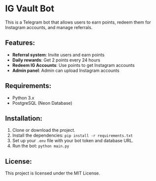 # IG Vault Bot

This is a Telegram bot that allows users to earn points, redeem them for Instagram accounts, and manage referrals.

## Features:

- **Referral system**: Invite users and earn points
- **Daily rewards**: Get 2 points every 24 hours
- **Redeem IG Accounts**: Use points to get Instagram accounts
- **Admin panel**: Admin can upload Instagram accounts

## Requirements:

- Python 3.x
- PostgreSQL (Neon Database)

## Installation:

1. Clone or download the project.
2. Install the dependencies: `pip install -r requirements.txt`
3. Set up your `.env` file with your bot token and database URL.
4. Run the bot: `python main.py`

## License:

This project is licensed under the MIT License.
